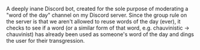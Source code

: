 A deeply inane Discord bot, created for the sole purpose of moderating a "word of the day" channel on my Discord server. Since the group rule on the server is that we aren't allowed to reuse words of the day (ever), it checks to see if a word (or a similar form of that word, e.g. chauvinistic -> chauvinist) has already been used as someone's word of the day and dings the user for their transgression.
